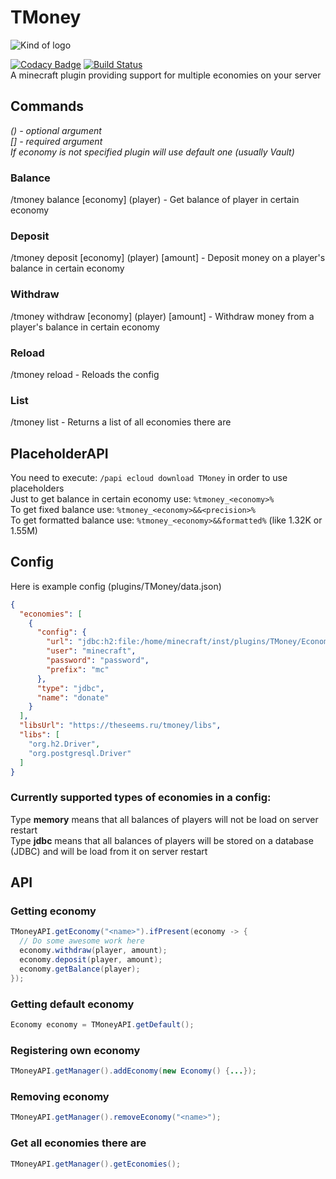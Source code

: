 # TMoney
![Kind of logo](https://theseems.ru/tmoney/logo.png)  

[![Codacy Badge](https://api.codacy.com/project/badge/Grade/696b14ae195643c79e6e2c0d6375133d)](https://app.codacy.com/manual/TheSeems/TMoney?utm_source=github.com&utm_medium=referral&utm_content=TheSeems/TMoney&utm_campaign=Badge_Grade_Dashboard)
[![Build Status](https://travis-ci.com/TheSeems/TMoney.svg?branch=master)](https://travis-ci.com/TheSeems/TMoney)  
A minecraft plugin providing support for multiple economies on your server

## Commands
_() - optional argument_  
_[] - required argument_  
_If economy is not specified plugin will use default one (usually Vault)_  

### Balance
/tmoney balance [economy] (player) - Get balance of player in certain economy
### Deposit
/tmoney deposit [economy] (player) [amount] - Deposit money on a player's balance in certain economy 
### Withdraw
/tmoney withdraw [economy] (player) [amount] - Withdraw money from a player's balance in certain economy 
### Reload
/tmoney reload - Reloads the config
### List
/tmoney list - Returns a list of all economies there are

## PlaceholderAPI
You need to execute: `/papi ecloud download TMoney` in order to use placeholders  
Just to get balance in certain economy use: `%tmoney_<economy>%`  
To get fixed balance use: `%tmoney_<economy>&&<precision>%`  
To get formatted balance use: `%tmoney_<economy>&&formatted%` (like 1.32K or 1.55M)  

## Config
Here is example config (plugins/TMoney/data.json)  

```json
{
  "economies": [
    {
      "config": {
        "url": "jdbc:h2:file:/home/minecraft/inst/plugins/TMoney/Economy.db",
        "user": "minecraft",
        "password": "password",
        "prefix": "mc"
      },
      "type": "jdbc",
      "name": "donate"
    }
  ],
  "libsUrl": "https://theseems.ru/tmoney/libs",
  "libs": [
    "org.h2.Driver",
    "org.postgresql.Driver"
  ]
}
```

### Currently supported types of economies in a config:
Type __memory__ means that all balances of players will not be load on server restart  
Type __jdbc__ means that all balances of players will be stored on a database (JDBC) and will be load from it on server restart 

## API
### Getting economy
```Java
TMoneyAPI.getEconomy("<name>").ifPresent(economy -> {
  // Do some awesome work here
  economy.withdraw(player, amount);
  economy.deposit(player, amount);
  economy.getBalance(player);
});
```
### Getting default economy
```Java
Economy economy = TMoneyAPI.getDefault();
```
### Registering own economy
```Java
TMoneyAPI.getManager().addEconomy(new Economy() {...});
```
### Removing economy
```Java
TMoneyAPI.getManager().removeEconomy("<name>");
```
### Get all economies there are
```Java
TMoneyAPI.getManager().getEconomies();
```
